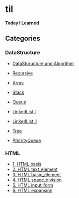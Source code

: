 # til
**Today I Learned**

## Categories

### DataStructure

- [DataSturucture and Algorithm](https://github.com/sjsage522/til/tree/master/DataStructure/01.%20자료구조와%20알고리즘(DataStructure%20and%20Algorithm))
- [Recursive](https://github.com/sjsage522/til/tree/master/DataStructure/02.%20순환(Recursive))
- [Array](https://github.com/sjsage522/til/tree/master/DataStructure/03.%20배열(Array))
- [Stack](https://github.com/sjsage522/til/tree/master/DataStructure/04.%20스택(Stack))
- [Queue](https://github.com/sjsage522/til/tree/master/DataStructure/05.%20큐(Queue))
- [LinkedList l](https://github.com/sjsage522/til/tree/master/DataStructure/06.%20연결리스트%20l(LinkedList))
- [LinkedList ll](https://github.com/sjsage522/til/tree/master/DataStructure/07.%20연결리스트%20ll(LinkedList))

- [Tree](https://github.com/sjsage522/til/tree/master/DataStructure/08.%20트리(Tree))

- [PriorityQueue](https://github.com/sjsage522/til/tree/master/DataStructure/09.%20우선순위%20큐(PriorityQueue))



### HTML

- [1. HTML basis](https://github.com/sjsage522/til/blob/master/HTML/1.%20HTML%20basis.md)
- [2. HTML text_element](https://github.com/sjsage522/til/blob/master/HTML/2.%20HTML%20text_element.md)
- [3. HTML basic_element](https://github.com/sjsage522/til/blob/master/HTML/3.%20HTML%20basic_element.md)
- [4. HTML space_division](https://github.com/sjsage522/til/blob/master/HTML/4.%20HTML%20space_division.md)
- [5. HTML input_form](https://github.com/sjsage522/til/blob/master/HTML/5.%20HTML%20input_form.md)
- [6. HTML expansion](https://github.com/sjsage522/til/blob/master/HTML/6.%20HTML%20expansion.md)